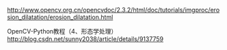 http://www.opencv.org.cn/opencvdoc/2.3.2/html/doc/tutorials/imgproc/erosion_dilatation/erosion_dilatation.html



OpenCV-Python教程（4、形态学处理） 
http://blog.csdn.net/sunny2038/article/details/9137759
